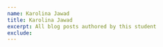 ```yaml
---
name: Karolina Jawad
title: Karolina Jawad
excerpt: All blog posts authored by this student
exclude:
---
```

